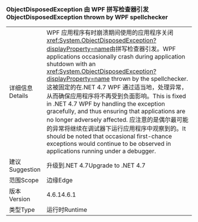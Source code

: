 ### <a name="objectdisposedexception-thrown-by-wpf-spellchecker"></a><span data-ttu-id="06e40-101">ObjectDisposedException 由 WPF 拼写检查器引发</span><span class="sxs-lookup"><span data-stu-id="06e40-101">ObjectDisposedException thrown by WPF spellchecker</span></span>

|   |   |
|---|---|
|<span data-ttu-id="06e40-102">详细信息</span><span class="sxs-lookup"><span data-stu-id="06e40-102">Details</span></span>|<span data-ttu-id="06e40-103">WPF 应用程序有时崩溃期间使用的应用程序关闭<xref:System.ObjectDisposedException?displayProperty=name>由拼写检查器引发。</span><span class="sxs-lookup"><span data-stu-id="06e40-103">WPF applications occasionally crash during application shutdown with an <xref:System.ObjectDisposedException?displayProperty=name> thrown by the spellchecker.</span></span> <span data-ttu-id="06e40-104">这被固定的在.NET 4.7 WPF 通过适当地，处理异常，从而确保应用程序将不再受到负面影响。</span><span class="sxs-lookup"><span data-stu-id="06e40-104">This is fixed in .NET 4.7 WPF by handling the exception gracefully, and thus ensuring that applications are no longer adversely affected.</span></span> <span data-ttu-id="06e40-105">应注意的是偶尔最可能的异常将继续在调试器下运行应用程序中观察到的。</span><span class="sxs-lookup"><span data-stu-id="06e40-105">It should be noted that occasional first-chance exceptions would continue to be observed in applications running under a debugger.</span></span>|
|<span data-ttu-id="06e40-106">建议</span><span class="sxs-lookup"><span data-stu-id="06e40-106">Suggestion</span></span>|<span data-ttu-id="06e40-107">升级到.NET 4.7</span><span class="sxs-lookup"><span data-stu-id="06e40-107">Upgrade to .NET 4.7</span></span>|
|<span data-ttu-id="06e40-108">范围</span><span class="sxs-lookup"><span data-stu-id="06e40-108">Scope</span></span>|<span data-ttu-id="06e40-109">边缘</span><span class="sxs-lookup"><span data-stu-id="06e40-109">Edge</span></span>|
|<span data-ttu-id="06e40-110">版本</span><span class="sxs-lookup"><span data-stu-id="06e40-110">Version</span></span>|<span data-ttu-id="06e40-111">4.6.1</span><span class="sxs-lookup"><span data-stu-id="06e40-111">4.6.1</span></span>|
|<span data-ttu-id="06e40-112">类型</span><span class="sxs-lookup"><span data-stu-id="06e40-112">Type</span></span>|<span data-ttu-id="06e40-113">运行时</span><span class="sxs-lookup"><span data-stu-id="06e40-113">Runtime</span></span>|

